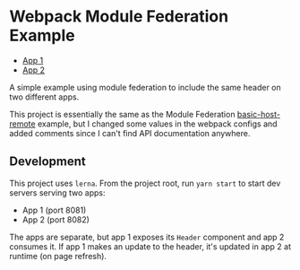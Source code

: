 # Webpack Module Federation Example

- [App 1](https://helloitsjoe.github.io/module-federation-example/app1)
- [App 2](https://helloitsjoe.github.io/module-federation-example/app2)

A simple example using module federation to include the same header on two
different apps.

This project is essentially the same as the Module Federation
[basic-host-remote](https://github.com/module-federation/module-federation-examples/tree/master/basic-host-remote)
example, but I changed some values in the webpack configs and added comments
since I can't find API documentation anywhere.

## Development

This project uses `lerna`. From the project root, run `yarn start` to start dev
servers serving two apps:

- App 1 (port 8081)
- App 2 (port 8082)

The apps are separate, but app 1 exposes its `Header` component and app 2
consumes it. If app 1 makes an update to the header, it's updated in app 2 at
runtime (on page refresh).
